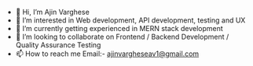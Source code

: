 - 👋 Hi, I’m Ajin Varghese
- 👀 I’m interested in Web development, API development, testing and UX
- 🌱 I’m currently getting experienced in MERN stack development
- 💞️ I’m looking to collaborate on Frontend / Backend Development / Quality Assurance Testing
- 📫 How to reach me Email:- ajinvargheseav1@gmail.com



